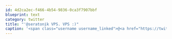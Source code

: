 ```yaml
---
id: 4d2ca2ec-f466-4b54-9836-0ca3f7907bbf
blueprint: text
category: twitter
title: "'@seratonik VPS. VPS :)"
caption: '<span class="username username_linked">@<a href="https://twitter.com/seratonik" title="Brent Luehr">seratonik</a></span> VPS. VPS :)'
---
```

